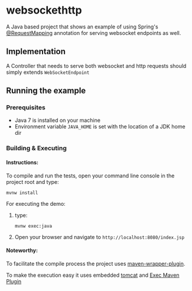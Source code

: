 websockethttp
=============

A Java based project that shows an example of using Spring's [@RequestMapping](http://docs.spring.io/spring-framework/docs/4.0.x/javadoc-api/org/springframework/web/bind/annotation/RequestMapping.html) annotation for serving websocket endpoints as well.

## Implementation
A Controller that needs to serve both websocket and http requests should simply extends `WebSocketEndpoint`
   
## Running the example
### Prerequisites
* Java 7 is installed on your machine
* Environment variable `JAVA_HOME` is set with the location of a JDK home dir

### Building & Executing


#### Instructions:
To compile and run the tests, open your command line console in the project root and type:
 
    mvnw install

For executing the demo:

1. type:

    `mvnw exec:java`
		
2. Open your browser and navigate to `http://localhost:8080/index.jsp`
	
#### Noteworthy:
To facilitate the compile process the project uses [maven-wrapper-plugin](https://github.com/bdemers/maven-wrapper).
    
To make the execution easy it uses embedded [tomcat](http://tomcat.apache.org/) and [Exec Maven Plugin](http://mojo.codehaus.org/exec-maven-plugin/)








